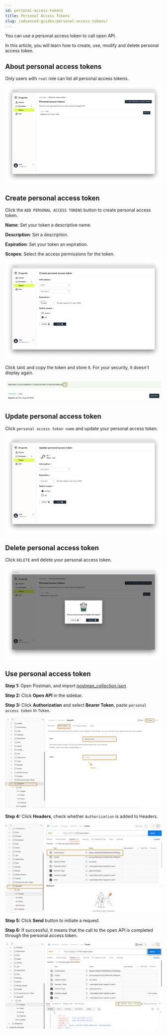 ```yaml
---
id: personal-access-tokens
title: Personal Access Tokens
slug: /advanced-guides/personal-access-tokens/
---
```


You can use a personal access token to call open API.

In this article, you will learn how to create, use, modify and delete personal access token.

## About personal access tokens

Only users with `root` role can list all personal access tokens.

![tokens](../resource/advanced-guides/personal-access-tokens/tokens.png)

## Create personal access token

Click the `ADD PERSONAL ACCESS TOKENS` button to create personal access token.

**Name**: Set your token a descriptive name.

**Description**: Set a description.

**Expiration**: Set your token an expiration.

**Scopes**: Select the access permissions for the token.

![create-token](../resource/advanced-guides/personal-access-tokens/create-token.png)

Click `SAVE` and copy the token and store it. For your security, it doesn't display again.

![copy-token](../resource/advanced-guides/personal-access-tokens/copy-token.png)

## Update personal access token

Click `personal access token name` and update your personal access token.

![update-token](../resource/advanced-guides/personal-access-tokens/update-token.png)

## Delete personal access token

Click `DELETE` and delete your personal access token.

![delete-token](../resource/advanced-guides/personal-access-tokens/delete-token.png)

## Use personal access token

**Step 1:** Open Postman, and import [postman_collection.json](https://github.com/gaius-qi/dragonfly-docs/blob/main/manager/postman/Dragonfly.postman_collection.json).

**Step 2:** Click **Open API** in the sidebar.

**Step 3:** Click **Authorization** and select **Bearer Token**, paste `personal access token` in `Token`.

![add-token-to-open-api](../resource/advanced-guides/personal-access-tokens/add-token-to-open-api.png)

**Step 4:** Click **Headers**, check whether `Authorization` is added to Headers.

![verify-headers](../resource/advanced-guides/personal-access-tokens/verify-headers.png)

**Step 5:** Click **Send** button to initiate a request.

**Step 6:** If successful, it means that the call to the open API is completed through the personal access token.

![verify-open-api](../resource/advanced-guides/personal-access-tokens/verify-request.png)
